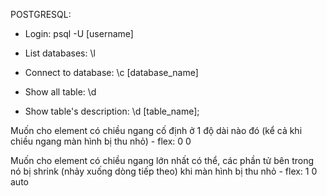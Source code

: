POSTGRESQL:

- Login: psql -U [username]

- List databases: \l

- Connect to database: \c [database_name]

- Show all table: \d

- Show table's description: \d [table_name];



Muốn cho element có chiều ngang cố định ở 1 độ dài nào đó (kể cả khi chiều ngang màn hình bị thu nhỏ) - flex: 0 0 <witdth>

Muốn cho element có chiều ngang lớn nhất có thể, các phần tử bên trong nó bị shrink (nhảy xuống dòng tiếp theo) khi màn hình bị thu nhỏ - flex: 1 0 auto
